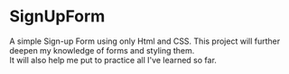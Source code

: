 # SignUpForm

A simple Sign-up Form using only Html and CSS.
This project will further deepen my knowledge of forms and styling them.  
It will also help me put to practice all I've learned so far.  